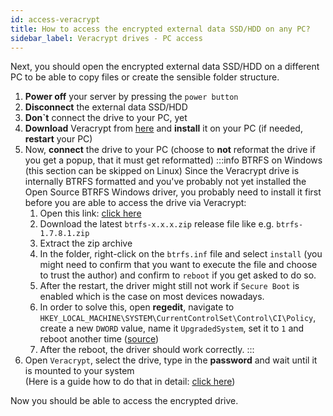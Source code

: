 ```yaml
---
id: access-veracrypt
title: How to access the encrypted external data SSD/HDD on any PC?
sidebar_label: Veracrypt drives - PC access
---
```


Next, you should open the encrypted external data SSD/HDD on a different PC to be able to copy files or create the sensible folder structure.

1. **Power off** your server by pressing the `power button`
1. **Disconnect** the external data SSD/HDD
1. **Don`t** connect the drive to your PC, yet
1. **Download** Veracrypt from [here](https://www.veracrypt.fr/en/Downloads.html) and **install** it on your PC (if needed, **restart** your PC)
1. Now, **connect** the drive to your PC (choose to **not** reformat the drive if you get a popup, that it must get reformatted)
    :::info BTRFS on Windows (this section can be skipped on Linux)
    Since the Veracrypt drive is internally BTRFS formatted and you've probably not yet installed the Open Source BTRFS Windows driver, you probably need to install it first before you are able to access the drive via Veracrypt:
    1. Open this link: [click here](https://github.com/maharmstone/btrfs/releases)
    1. Download the latest `btrfs-x.x.x.zip` release file like e.g. `btrfs-1.7.8.1.zip`
    1. Extract the zip archive
    1. In the folder, right-click on the `btrfs.inf` file and select `install` (you might need to confirm that you want to execute the file and choose to trust the author) and confirm to `reboot` if you get asked to do so.
    1. After the restart, the driver might still not work if `Secure Boot` is enabled which is the case on most devices nowadays.
    1. In order to solve this, open **regedit**, navigate to `HKEY_LOCAL_MACHINE\SYSTEM\CurrentControlSet\Control\CI\Policy`, create a new `DWORD` value, name it `UpgradedSystem`, set it to `1` and reboot another time ([source](https://github.com/maharmstone/btrfs#secureboot))
    1. After the reboot, the driver should work correctly.
    :::
1. Open `Veracrypt`, select the drive, type in the **password** and wait until it is mounted to your system<br/>
(Here is a guide how to do that in detail: [click here](https://tdicomputing.dartmouth.edu/veracrypt-mounting-encrypted-volumes-containers/#windows))

Now you should be able to access the encrypted drive.